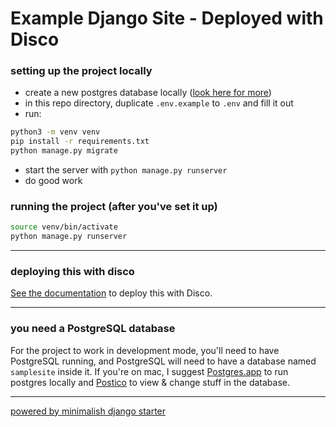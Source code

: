 # Example Django Site - Deployed with Disco

### setting up the project locally

- create a new postgres database locally ([look here for more](#you-need-a-postgresql-database))
- in this repo directory, duplicate `.env.example` to `.env` and fill it out
- run:

```bash
python3 -m venv venv
pip install -r requirements.txt
python manage.py migrate
```

- start the server with `python manage.py runserver`
- do good work

### running the project (after you've set it up)

```bash
source venv/bin/activate
python manage.py runserver
```

---

### deploying this with disco

[See the documentation](https://docs.letsdisco.dev/guides/deploying-a-django-site) to deploy this with Disco.

---

### you need a PostgreSQL database

For the project to work in development mode, you'll need to have PostgreSQL running, and PostgreSQL will need to have a database named `samplesite` inside it. If you're on mac, I suggest [Postgres.app](https://postgresapp.com/) to run postgres locally and [Postico](https://eggerapps.at/postico2/) to view & change stuff in the database.

-----

[powered by minimalish django starter](https://github.com/gregsadetsky/minimalish-django-starter) 